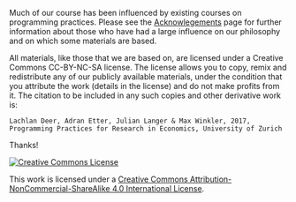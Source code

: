 Much of our course has been influenced by existing courses on programming practices.
Please see the [Acknowlegements]() page for further information about those who have had a large influence on our philosophy and on which some materials are based.

All materials, like those that we are based on, are licensed under a Creative Commons CC-BY-NC-SA license. The license allows you to copy, remix and redistribute any of our publicly available materials, under the condition that you attribute the work (details in the license) and do not make profits from it. The citation to be included in any such copies and other derivative work is:

```
Lachlan Deer, Adran Etter, Julian Langer & Max Winkler, 2017, Programming Practices for Research in Economics, University of Zurich
```

Thanks!

<a rel="license" href="http://creativecommons.org/licenses/by-nc-sa/4.0/"><img alt="Creative Commons License" style="border-width:0" src="https://i.creativecommons.org/l/by-nc-sa/4.0/88x31.png" /></a><br />

This work is licensed under a <a rel="license" href="http://creativecommons.org/licenses/by-nc-sa/4.0/">Creative Commons Attribution-NonCommercial-ShareAlike 4.0 International License</a>.
